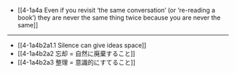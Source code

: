 - [[4-1a4a Even if you revisit ‘the same conversation’ (or ‘re-reading a book’) they are never the same thing twice because you are never the same]]
---
- [[4-1a4b2a1.1 Silence can give ideas space]]
- [[4-1a4b2a2 忘却 = 自然に廃棄すること]]
- [[4-1a4b2a3 整理 = 意識的にすてること]]
